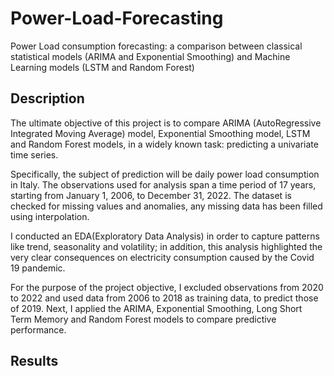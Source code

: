 # Power-Load-Forecasting
Power Load consumption forecasting: a comparison between classical statistical models (ARIMA and Exponential Smoothing) and Machine Learning models (LSTM and Random Forest)

## Description
The ultimate objective of this project is to compare ARIMA (AutoRegressive Integrated Moving Average) model, Exponential Smoothing model, LSTM and Random Forest models, in a widely known task: predicting a univariate time series.

Specifically, the subject of prediction will be daily power load consumption in Italy. The observations used for analysis span a time period of 17 years, starting from January 1, 2006, to December 31, 2022.
The dataset is checked for missing values and anomalies, any missing data has been filled using interpolation.

I conducted an EDA(Exploratory Data Analysis) in order to capture patterns like trend, seasonality and volatility; in addition, this analysis highlighted the very clear consequences on electricity consumption caused by the Covid 19 pandemic.

For the purpose of the project objective, I excluded observations from 2020 to 2022 and used data from 2006 to 2018 as training data, to predict those of 2019.
Next, I applied the ARIMA, Exponential Smoothing, Long Short Term Memory and Random Forest models to compare predictive performance.

## Results

